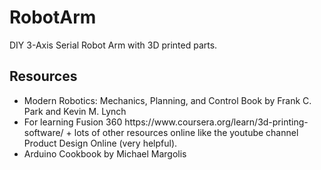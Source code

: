 # RobotArm
DIY 3-Axis Serial Robot Arm with 3D printed parts. 
## Resources
<ul>
  <li>Modern Robotics: Mechanics, Planning, and Control
Book by Frank C. Park and Kevin M. Lynch</li>
 <li>For learning Fusion 360 https://www.coursera.org/learn/3d-printing-software/ + lots of other resources online like the youtube channel Product Design Online (very helpful). </li>
  <li> Arduino Cookbook by Michael Margolis </li>
</ul>
